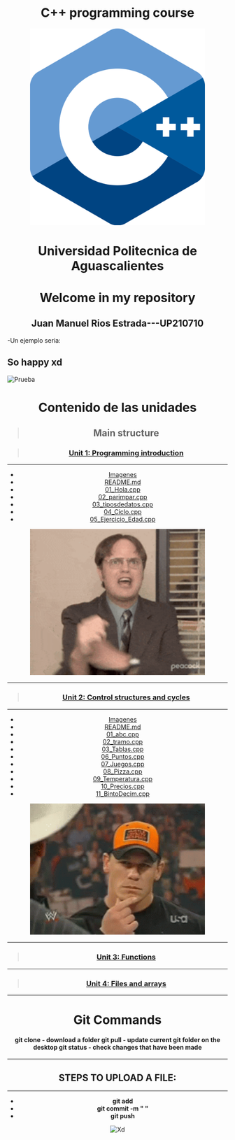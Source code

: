<center> 

# C++ programming course
<div align="center">
<img alt="Xd" src='Imagenes/C++.png' width='400'>
</div>

# Universidad Politecnica de Aguascalientes
# Welcome in my repository
## Juan Manuel Rios Estrada---UP210710

</center>

-Un ejemplo seria:
## So happy xd
![Prueba](https://static.wikia.nocookie.net/memes-pedia/images/c/c1/John_Xina.png/revision/latest?cb=20211125075052&path-prefix=es)
<center>  

# Contenido de las unidades 

</center>

<center>

> ## **Main structure**

</center>

<center>

> ### [Unit 1: Programming introduction](https://github.com/up210710/UP210710_CPP/tree/main/U1%20Programming%20Introduction)
---
* [Imagenes](https://github.com/up210710/UP210710_CPP/tree/main/U1%20Programming%20Introduction/Imagenes)
* [README.md](https://github.com/up210710/UP210710_CPP/blob/main/U1%20Programming%20Introduction/README.md)
* [01_Hola.cpp](https://github.com/up210710/UP210710_CPP/blob/main/U1%20Programming%20Introduction/01_Hola.cpp)
* [02_parimpar.cpp](https://github.com/up210710/UP210710_CPP/blob/main/U1%20Programming%20Introduction/02_parimpar.cpp)
* [03_tiposdedatos.cpp](https://github.com/up210710/UP210710_CPP/blob/main/U1%20Programming%20Introduction/03_tiposdedatos.cpp)
* [04_Ciclo.cpp](https://github.com/up210710/UP210710_CPP/blob/main/U1%20Programming%20Introduction/04_Ciclos.cpp)
* [05_Ejercicio_Edad.cpp](https://github.com/up210710/UP210710_CPP/blob/main/U1%20Programming%20Introduction/05_Ejercicio_Edad.cpp)

<div align="center">
<img alt="Xd" src='Imagenes/chock.gif' width='400'>
</div>

-----
> ### [Unit 2: Control structures and cycles](https://github.com/up210710/UP210710_CPP/tree/main/U2%20Control%20Structures%20and%20Cycles)
-----
* [Imagenes](https://github.com/up210710/UP210710_CPP/tree/main/U2%20Control%20Structures%20and%20Cycles/Imagenes)
* [README.md](https://github.com/up210710/UP210710_CPP/blob/main/U2%20Control%20Structures%20and%20Cycles/README.md)
* [01_abc.cpp](https://github.com/up210710/UP210710_CPP/blob/main/U2%20Control%20Structures%20and%20Cycles/01_abc.cpp)
* [02_tramo.cpp](https://github.com/up210710/UP210710_CPP/blob/main/U2%20Control%20Structures%20and%20Cycles/02_tramo.cpp)
* [03_Tablas.cpp](https://github.com/up210710/UP210710_CPP/blob/main/U2%20Control%20Structures%20and%20Cycles/03_Tablas.cpp)
* [06_Puntos.cpp](https://github.com/up210710/UP210710_CPP/blob/main/U2%20Control%20Structures%20and%20Cycles/06_Puntos.cpp)
* [07_Juegos.cpp](https://github.com/up210710/UP210710_CPP/blob/main/U2%20Control%20Structures%20and%20Cycles/07_Juegos.cpp)
* [08_Pizza.cpp](https://github.com/up210710/UP210710_CPP/blob/main/U2%20Control%20Structures%20and%20Cycles/08_Pizza.cpp)
* [09_Temperatura.cpp](https://github.com/up210710/UP210710_CPP/blob/main/U2%20Control%20Structures%20and%20Cycles/09_Temperatura.cpp)
* [10_Precios.cpp](https://github.com/up210710/UP210710_CPP/blob/main/U2%20Control%20Structures%20and%20Cycles/10_Precios.cpp)
* [11_BintoDecim.cpp](https://github.com/up210710/UP210710_CPP/blob/main/U2%20Control%20Structures%20and%20Cycles/11_BintoDecim.cpp)

<div align="center">
<img alt="Xd" src='Imagenes/John-cena.gif' width='400'>
</div>

------
> ### [Unit 3: Functions]()
----
> ### [Unit 4: Files and arrays]()
-----
# Git Commands

#### git clone - download a folder git pull - update current git folder on the desktop git status - check changes that have been made
-----
## STEPS TO UPLOAD A FILE:
-----
* **git add**
* **git commit -m " "**
* **git push**

<div align="center">
<img alt="Xd" src='Imagenes/JP.gif' width='400'>

</center>
